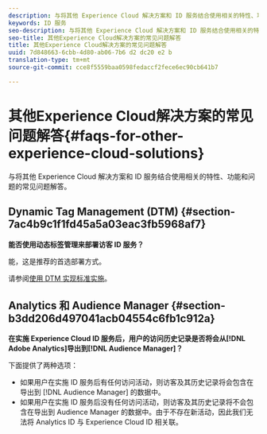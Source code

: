 ```yaml
---
description: 与将其他 Experience Cloud 解决方案和 ID 服务结合使用相关的特性、功能和问题的常见问题解答。
keywords: ID 服务
seo-description: 与将其他 Experience Cloud 解决方案和 ID 服务结合使用相关的特性、功能和问题的常见问题解答。
seo-title: 其他Experience Cloud解决方案的常见问题解答
title: 其他Experience Cloud解决方案的常见问题解答
uuid: 7d848663-6cbb-4d80-ab06-7b6 d2 dc20 e2 b
translation-type: tm+mt
source-git-commit: cce8f5559baa0598fedaccf2fece6ec90cb641b7

---
```



# 其他Experience Cloud解决方案的常见问题解答{#faqs-for-other-experience-cloud-solutions}

与将其他 Experience Cloud 解决方案和 ID 服务结合使用相关的特性、功能和问题的常见问题解答。

## Dynamic Tag Management (DTM) {#section-7ac4b9c1f1fd45a5a03eac3fb5968af7}

**能否使用动态标签管理来部署访客 ID 服务？**

能，这是推荐的首选部署方式。

请参阅[使用 DTM 实现标准实施](../mcvid-implementation-guides/mcvid-standard.md#concept-89cd0199a9634fc48644f2d61e3d2445)。

## Analytics 和 Audience Manager {#section-b3dd206d497041acb04554c6fb1c912a}

**在实施 Experience Cloud ID 服务后，用户的访问历史记录是否将会从[!DNL Adobe Analytics]导出到[!DNL Audience Manager]？**

下面提供了两种选项：

* 如果用户在实施 ID 服务后有任何访问活动，则访客及其历史记录将会包含在导出到 [!DNL Audience Manager] 的数据中。
* 如果用户在实施 ID 服务后没有任何访问活动，则访客及其历史记录将不会包含在导出到 Audience Manager 的数据中。由于不存在新活动，因此我们无法将 Analytics ID 与 Experience Cloud ID 相关联。

